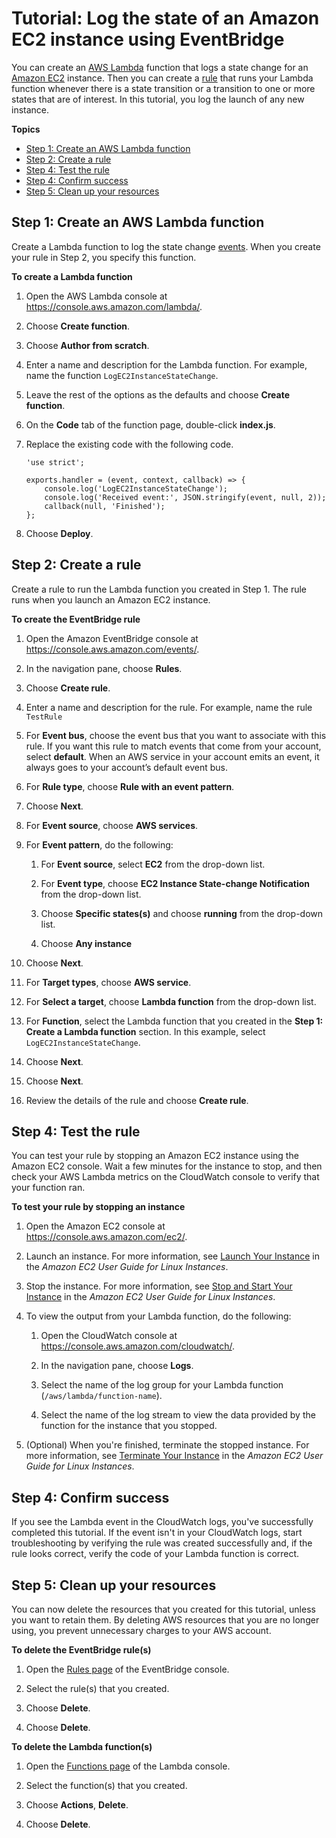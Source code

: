 # Tutorial: Log the state of an Amazon EC2 instance using EventBridge<a name="eb-log-ec2-instance-state"></a>

You can create an [AWS Lambda](https://docs.aws.amazon.com/lambda/latest/dg/welcome.html) function that logs a state change for an [Amazon EC2](https://docs.aws.amazon.com/AWSEC2/latest/UserGuide/concepts.html) instance\. Then you can create a [rule](eb-rules.md) that runs your Lambda function whenever there is a state transition or a transition to one or more states that are of interest\. In this tutorial, you log the launch of any new instance\.

**Topics**
+ [Step 1: Create an AWS Lambda function](#eb-ec2-create-lambda-function)
+ [Step 2: Create a rule](#eb-ec2-create-rule)
+ [Step 4: Test the rule](#eb-api-test-rule)
+ [Step 4: Confirm success](#success)
+ [Step 5: Clean up your resources](#cleanup)

## Step 1: Create an AWS Lambda function<a name="eb-ec2-create-lambda-function"></a>

Create a Lambda function to log the state change [events](eb-events.md)\. When you create your rule in Step 2, you specify this function\.

**To create a Lambda function**

1. Open the AWS Lambda console at [https://console\.aws\.amazon\.com/lambda/](https://console.aws.amazon.com/lambda/)\.

1. Choose **Create function**\.

1. Choose **Author from scratch**\.

1. Enter a name and description for the Lambda function\. For example, name the function `LogEC2InstanceStateChange`\.

1. Leave the rest of the options as the defaults and choose **Create function**\.

1. On the **Code** tab of the function page, double\-click **index\.js**\.

1. Replace the existing code with the following code\.

   ```
   'use strict';
   
   exports.handler = (event, context, callback) => {
       console.log('LogEC2InstanceStateChange');
       console.log('Received event:', JSON.stringify(event, null, 2));
       callback(null, 'Finished');
   };
   ```

1. Choose **Deploy**\.

## Step 2: Create a rule<a name="eb-ec2-create-rule"></a>

Create a rule to run the Lambda function you created in Step 1\. The rule runs when you launch an Amazon EC2 instance\.

**To create the EventBridge rule**

1. Open the Amazon EventBridge console at [https://console\.aws\.amazon\.com/events/](https://console.aws.amazon.com/events/)\.

1. In the navigation pane, choose **Rules**\.

1. Choose **Create rule**\.

1. Enter a name and description for the rule\. For example, name the rule `TestRule`

1. For **Event bus**, choose the event bus that you want to associate with this rule\. If you want this rule to match events that come from your account, select **default**\. When an AWS service in your account emits an event, it always goes to your account’s default event bus\.

1. For **Rule type**, choose **Rule with an event pattern**\.

1. Choose **Next**\.

1. For **Event source**, choose **AWS services**\.

1. For **Event pattern**, do the following:

   1. For **Event source**, select **EC2** from the drop\-down list\.

   1. For **Event type**, choose **EC2 Instance State\-change Notification** from the drop\-down list\.

   1. Choose **Specific states\(s\)** and choose **running** from the drop\-down list\.

   1. Choose **Any instance**

1. Choose **Next**\.

1. For **Target types**, choose **AWS service**\.

1. For **Select a target**, choose **Lambda function** from the drop\-down list\.

1. For **Function**, select the Lambda function that you created in the **Step 1: Create a Lambda function** section\. In this example, select `LogEC2InstanceStateChange`\.

1. Choose **Next**\.

1. Choose **Next**\.

1. Review the details of the rule and choose **Create rule**\.

## Step 4: Test the rule<a name="eb-api-test-rule"></a>

You can test your rule by stopping an Amazon EC2 instance using the Amazon EC2 console\. Wait a few minutes for the instance to stop, and then check your AWS Lambda metrics on the CloudWatch console to verify that your function ran\.

**To test your rule by stopping an instance**

1. Open the Amazon EC2 console at [https://console\.aws\.amazon\.com/ec2/](https://console.aws.amazon.com/ec2/)\.

1. Launch an instance\. For more information, see [Launch Your Instance](https://docs.aws.amazon.com/AWSEC2/latest/UserGuide/LaunchingAndUsingInstances.html) in the *Amazon EC2 User Guide for Linux Instances*\.

1. Stop the instance\. For more information, see [Stop and Start Your Instance](https://docs.aws.amazon.com/AWSEC2/latest/UserGuide/Stop_Start.html) in the *Amazon EC2 User Guide for Linux Instances*\.

1. To view the output from your Lambda function, do the following:

   1. Open the CloudWatch console at [https://console\.aws\.amazon\.com/cloudwatch/](https://console.aws.amazon.com/cloudwatch/)\.

   1. In the navigation pane, choose **Logs**\.

   1. Select the name of the log group for your Lambda function \(`/aws/lambda/function-name`\)\.

   1. Select the name of the log stream to view the data provided by the function for the instance that you stopped\.

1. \(Optional\) When you're finished, terminate the stopped instance\. For more information, see [Terminate Your Instance](https://docs.aws.amazon.com/AWSEC2/latest/UserGuide/terminating-instances.html) in the *Amazon EC2 User Guide for Linux Instances*\.

## Step 4: Confirm success<a name="success"></a>

If you see the Lambda event in the CloudWatch logs, you've successfully completed this tutorial\. If the event isn't in your CloudWatch logs, start troubleshooting by verifying the rule was created successfully and, if the rule looks correct, verify the code of your Lambda function is correct\.

## Step 5: Clean up your resources<a name="cleanup"></a>

You can now delete the resources that you created for this tutorial, unless you want to retain them\. By deleting AWS resources that you are no longer using, you prevent unnecessary charges to your AWS account\.

**To delete the EventBridge rule\(s\)**

1. Open the [Rules page](https://console.aws.amazon.com/events/home#/rule) of the EventBridge console\.

1. Select the rule\(s\) that you created\.

1. Choose **Delete**\.

1. Choose **Delete**\.

**To delete the Lambda function\(s\)**

1. Open the [Functions page](https://console.aws.amazon.com/lambda/home#/functions) of the Lambda console\.

1. Select the function\(s\) that you created\.

1. Choose **Actions**, **Delete**\.

1. Choose **Delete**\.